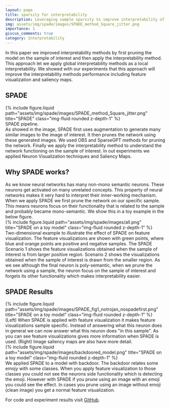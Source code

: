 ```yaml
---
layout: page
title: sparsity for interpretability
description: Leveraging sample sparsity to improve interpretability of neural networks 
img: assets/img/spade/images/SPADE_method_Square_jitter.png
importance: 1
giscus_comments: true
category: Interpretability
---
```


In this paper we improved interpretability methods by first pruning the model on the sample of interest and then apply the interpretability method. This approach let we apply global interpretability methods as a local interpretability. We showed with our experiments that this approach will improve the interpretability methods performance including feature visualization and saliency maps.

<h2> SPADE </h2>
<div class="row">
    <div class="col-sm mt-3 mt-md-0">
        {% include figure.liquid path="assets/img/spade/images/SPADE_method_Square_jitter.png" title="SPADE" class="img-fluid rounded z-depth-1" %}
    </div>
</div>
<div class="caption">
    SPADE pipeline. 
</div>
As showed in the image, SPADE first uses augmentation to generate many similar images to the image of interest. It then prunes the network using these generated images. We used OBS and SparseGPT methods for pruning the network. Finally we apply the interpretability method to understand the network functioning on the sample of interest. In out experiments we applied Neuron Visualization techniques and Saliency Maps. 


<h2> Why SPADE works? </h2>
As we know neural networks has many non-mono semantic neurons. These neurons get activated on many unrelated concepts. This property of neural networks makes it very hard to interpret their inner-working mechanism.
When we apply SPADE we first prune the network on our specific sample. This means neurons focus on their functionality that is related to the sample and probably became mono-semantic. We show this in a toy example in the below figure. 

<div class="row">
    <div class="col-sm mt-3 mt-md-0">
        {% include figure.liquid path="assets/img/spade/images/all.png" title="SPADE on a toy model" class="img-fluid rounded z-depth-1" %}
    </div>
</div>
<div class="caption">
   Two-dimensional example to illustrate the effect of SPADE on feature visualization. The feature visualizations are shown with green points, where blue and orange points are positive and negative samples. The SPADE Scenario 1 shows the feature visualizations obtained when the
    sample of interest is from larger positive region. Scenario 2 shows the visualizations obtained when the 
    sample of interest is drawn from the smaller region. As we see although the final neuron is poly-semantic, when we prune the network using a sample, the neuron focus on the sample of interest and forgets its other functionality which makes interpretability easier. 
</div>

<h2> SPADE Results</h2>

<div class="row">
    <div class="col-sm mt-3 mt-md-0">
        {% include figure.liquid path="assets/img/spade/images/SPADE_fig1_notrojan_nospadefirst.png" title="SPADE on a toy model" class="img-fluid rounded z-depth-1" %}
    </div>
</div>
<div class="caption">
    (Left) When SPADE is applied with feature visualization it makes feature visualizations sample specific. Instead of answering what this neuron does in general we can now answer what this neuron does "in this sample". As you can see feature visualizations gives more information when SPADE is used. (Right) Image saliency maps are also have more detail.
</div>

<div class="row">
    <div class="col-sm mt-3 mt-md-0">
        {% include figure.liquid path="assets/img/spade/images/backdoored_model.png" title="SPADE on a toy model" class="img-fluid rounded z-depth-1" %}
    </div>
</div>
<div class="caption">
    We applied SPADE to a model with backdoor. The backdoor relates some emojy with some classes. When you apply feature visualization to those classes you could not see the neurons side functionality which is detecting the emoji. However with SPADE if you prune using an image with an emoji you could see the effect. In cases you prune using an image without emoji (clean image) you get a normal feature visualization.       
</div>

For code and experiment results visit [GitHub](https://github.com/IST-DASLab/SPADE/tree/main).
